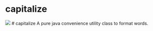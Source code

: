 # capitalize
[![](https://jitpack.io/v/alkathirikhalid/capitalize.svg)](https://jitpack.io/#alkathirikhalid/capitalize)  # capitalize A pure java convenience utility class to format words.
